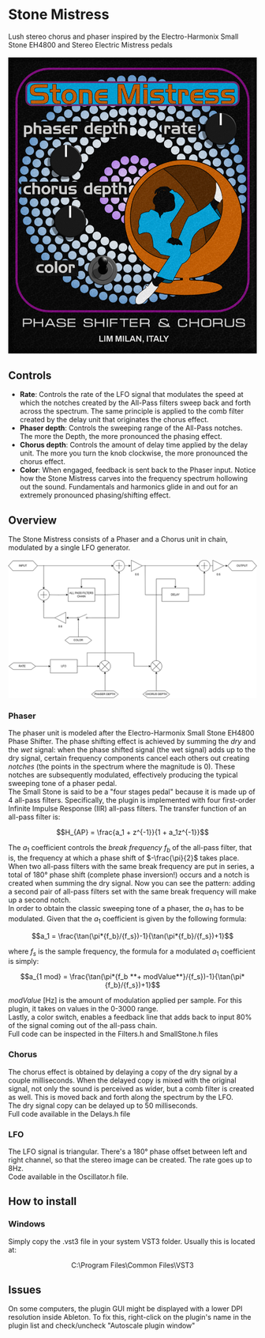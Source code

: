 # Stone Mistress
Lush stereo chorus and phaser inspired by the Electro-Harmonix Small Stone EH4800 and Stereo Electric Mistress pedals\
\
![image alt](https://github.com/NaviCisco/StoneMistress/blob/fbf9a692fab03b4b93e5b63d7dc0cc7425a01049/images/StoneMistressShowcasePNG.png)

## Controls
- **Rate**: Controls the rate of the LFO signal that modulates the speed at which the notches created by the All-Pass filters sweep back and forth across the spectrum.
The same principle is applied to the comb filter created by the delay unit that originates the chorus effect.
- **Phaser depth**: Controls the sweeping range of the All-Pass notches. The more the Depth, the more pronounced the phasing effect.
- **Chorus depth**: Controls the amount of delay time applied by the delay unit. The more you turn the knob clockwise, the more pronounced the chorus effect.
- **Color**: When engaged, feedback is sent back to the Phaser input. Notice how the Stone Mistress carves into the frequency spectrum hollowing out the sound. Fundamentals and harmonics glide in and out for an extremely pronounced phasing/shifting effect.


## Overview
The Stone Mistress consists of a Phaser and a Chorus unit in chain, modulated by a single LFO generator.\
\
![iamge alt](https://github.com/NaviCisco/StoneMistress/blob/73539c8d28a7e338106b711aa7d24e4219356605/images/StoneMistressDiagram.png)

### Phaser
The phaser unit is modeled after the Electro-Harmonix Small Stone EH4800 Phase Shifter. The phase shifting effect is achieved by summing the _dry_ and the _wet_ signal: when the phase shifted signal (the wet signal) adds up to the dry signal, certain frequency components cancel each others out creating _notches_ (the points in the spectrum where the magnitude is 0). These notches are subsequently modulated, effectively producing the typical sweeping tone of a phaser pedal.\
The Small Stone is said to be a "four stages pedal" because it is made up of 4 all-pass filters. Specifically, the plugin is implemented with four first-order Infinite Impulse Response (IIR) all-pass filters. The transfer function of an all-pass filter is:

$$H_{AP} = \frac{a_1 + z^{-1}}{1 + a_1z^{-1}}$$

The $a_1$ coefficient controls the _break frequency_ $f_b$ of the all-pass filter, that is, the frequency at which a phase shift of $-\frac{\pi}{2}$ takes place. When two all-pass filters with the same break frequency are put in series, a total of 180° phase shift (complete phase inversion!) occurs and a notch is created when summing the dry signal. Now you can see the pattern: adding a second pair of all-pass filters set with the same break frequency will make up a second notch.\
In order to obtain the classic sweeping tone of a phaser, the $a_1$ has to be modulated. Given that the $a_1$ coefficient is given by the following formula:

$$a_1 = \frac{\tan(\pi*{f_b}/{f_s})-1}{\tan(\pi*{f_b}/{f_s})+1}$$

where $f_s$ is the sample frequency, the formula for a modulated $a_1$ coefficient is simply:

$$a_{1 mod} = \frac{\tan(\pi*{f_b **+ modValue**}/{f_s})-1}{\tan(\pi*{f_b}/{f_s})+1}$$

$modValue$ [Hz] is the amount of modulation applied per sample. For this plugin, it takes on values in the 0-3000 range.\
Lastly, a color switch, enables a feedback line that adds back to input 80% of the signal coming out of the all-pass chain.\
Full code can be inspected in the Filters.h and SmallStone.h files

### Chorus
The chorus effect is obtained by delaying a copy of the dry signal by a couple milliseconds. When the delayed copy is mixed with the original signal, not only the sound is perceived as wider, but a comb filter is created as well. This is moved back and forth along the spectrum by the LFO.\
The dry signal copy can be delayed up to 50 milliseconds.\
Full code available in the Delays.h file

### LFO
The LFO signal is triangular. There's a 180° phase offset between left and right channel, so that the stereo image can be created. The rate goes up to 8Hz.\
Code available in the Oscillator.h file.

## How to install
### Windows
Simply copy the .vst3 file in your system VST3 folder. Usually this is located at:
<p align="center">
C:\Program Files\Common Files\VST3
</p>

## Issues
On some computers, the plugin GUI might be displayed with a lower DPI resolution inside Ableton. To fix this, right-click on the plugin's name in the plugin list and check/uncheck "Autoscale plugin window"
